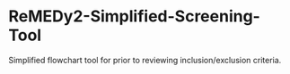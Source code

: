 # ReMEDy2-Simplified-Screening-Tool
Simplified flowchart tool for prior to reviewing inclusion/exclusion criteria. 

